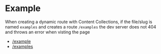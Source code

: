 # Example

When creating a dynamic route with Content Collections, if the file/slug is named `examples` and creates a route `/examples` the dev server does not 404 and throws an error when visting the page

- [/example](/example)
- [/examples](/examples)